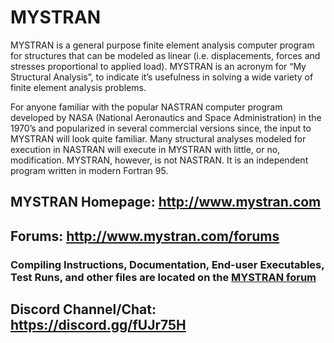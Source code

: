 # MYSTRAN

MYSTRAN is a general purpose finite element analysis computer program for structures that can be modeled as linear (i.e. displacements, forces and stresses proportional to applied load). MYSTRAN is an acronym for “My Structural Analysis”, to indicate it’s usefulness in solving a wide variety of finite element analysis problems.

For anyone familiar with the popular NASTRAN computer program developed by NASA (National Aeronautics and Space Administration) in the 1970’s and popularized in several commercial versions since, the input to MYSTRAN will look quite familiar. Many structural analyses modeled for execution in NASTRAN will execute in MYSTRAN with little, or no, modification. MYSTRAN, however, is not NASTRAN. It is an independent program written in modern Fortran 95.

## MYSTRAN Homepage: <a href ="http://www.mystran.com">http://www.mystran.com</a>

## Forums: <a href ="http://www.mystran.com/forums">http://www.mystran.com/forums</a>

### Compiling Instructions, Documentation, End-user Executables, Test Runs, and other files are located on the <a href ="http://www.mystran.com/forums">MYSTRAN forum</a>

## Discord Channel/Chat: <a href ="https://discord.gg/fUJr75H">https://discord.gg/fUJr75H</a>
